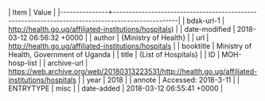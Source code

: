 | Item          | Value                                                                                            |
|---------------+--------------------------------------------------------------------------------------------------|
| bdsk-url-1    | http://health.go.ug/affiliated-institutions/hospitals)                                           |
| date-modified | 2018-03-12 06:56:32 +0000                                                                        |
| author        | {Ministry of Health}                                                                             |
| url           | http://health.go.ug/affiliated-institutions/hospitals                                            |
| booktitle     | Ministry of Health, Government of Uganda                                                         |
| title         | {List of Hospitals}                                                                              |
| ID            | MOH-hosp-list                                                                                    |
| archive-url   | https://web.archive.org/web/20180313223531/http://health.go.ug/affiliated-institutions/hospitals |
| year          | 2018                                                                                             |
| annote        | Accessed: 2018-3-11                                                                              |
| ENTRYTYPE     | misc                                                                                             |
| date-added    | 2018-03-12 06:55:41 +0000                                                                        |